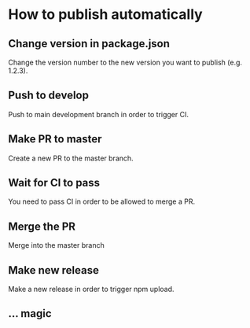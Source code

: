# How to publish automatically

## Change version in package.json

Change the version number to the new version you want to publish (e.g. 1.2.3).

## Push to develop

Push to main development branch in order to trigger CI.

## Make PR to master

Create a new PR to the master branch.

## Wait for CI to pass

You need to pass CI in order to be allowed to merge a PR.

## Merge the PR

Merge into the master branch

## Make new release

Make a new release in order to trigger npm upload.

## ... magic